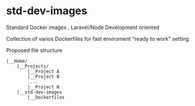 # std-dev-images
Standard Docker images , Laravel/Node Development oriented

Collection of varios Dockerfiles for fast enviroment "ready to work" setting

Proposed file structure

    |__Home/
        |__Projects/
            |__Project A
            |__Project B
            ....
            |__Project N
        |__std-dev-images
            |__Dockerfiles
